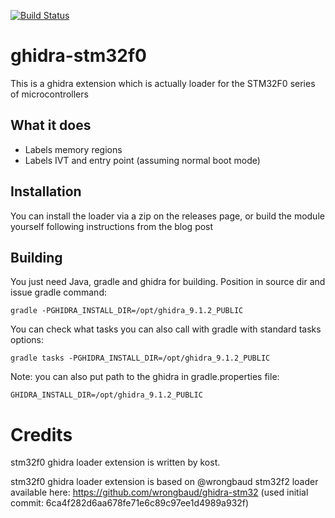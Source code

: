 [![Build Status](https://travis-ci.com/ondronix/ghidra-stm32f0.svg?branch=master)](https://travis-ci.com/ondronix/ghidra-stm32f0)


# ghidra-stm32f0

This is a ghidra extension which is actually loader for the STM32F0 series of microcontrollers

## What it does
* Labels memory regions
* Labels IVT and entry point (assuming normal boot mode)

## Installation
You can install the loader via a zip on the releases page, or build the module yourself following instructions from the blog post

## Building
You just need Java, gradle and ghidra for building. Position in source dir and issue gradle command:

```
gradle -PGHIDRA_INSTALL_DIR=/opt/ghidra_9.1.2_PUBLIC
```

You can check what tasks you can also call with gradle with standard tasks options:

```
gradle tasks -PGHIDRA_INSTALL_DIR=/opt/ghidra_9.1.2_PUBLIC
```

Note: you can also put path to the ghidra in gradle.properties file:
```
GHIDRA_INSTALL_DIR=/opt/ghidra_9.1.2_PUBLIC
```

# Credits

stm32f0 ghidra loader extension is written by kost.

stm32f0 ghidra loader extension is based on @wrongbaud stm32f2 loader available here: https://github.com/wrongbaud/ghidra-stm32
(used initial commit: 6ca4f282d6aa678fe71e6c89c97ee1d4989a932f)

